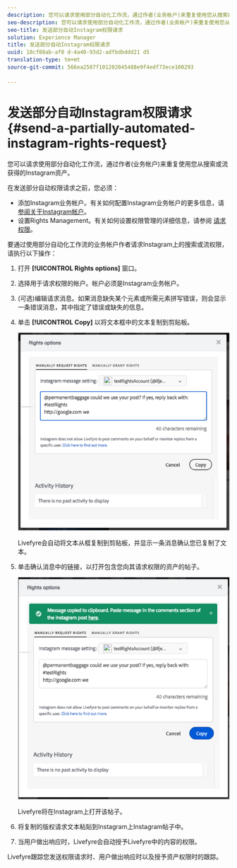 ```yaml
---
description: 您可以请求使用部分自动化工作流，通过作者(业务帐户)来重复使用您从搜索或流获得的Instagram资产。
seo-description: 您可以请求使用部分自动化工作流，通过作者(业务帐户)来重复使用您从搜索或流获得的Instagram资产。
seo-title: 发送部分自动Instagram权限请求
solution: Experience Manager
title: 发送部分自动Instagram权限请求
uuid: 18cf88ab-af0 d-4a40-93d2-adfbdbddd21 d5
translation-type: tm+mt
source-git-commit: 566ea2587f101202045488e9f4edf73ece100293

---
```



# 发送部分自动Instagram权限请求{#send-a-partially-automated-instagram-rights-request}

您可以请求使用部分自动化工作流，通过作者(业务帐户)来重复使用您从搜索或流获得的Instagram资产。

在发送部分自动权限请求之前，您必须：

* 添加Instagram业务帐户。有关如何配置Instagram业务帐户的更多信息，请 [参阅关于Instagram帐户](../c-users-creating-accounts-with-studio-access/t-configure-social-accout-instagram/c-about-instagram-accounts.md#c_about_instagram_accounts)。
* 设置Rights Management。有关如何设置权限管理的详细信息，请参阅 [请求权限](../c-how-requesting-rights-works/c-how-requesting-rights-works.md#c_how_requesting_rights_works)。

要通过使用部分自动化工作流的业务帐户作者请求Instagram上的搜索或流权限，请执行以下操作：

1. 打开 **[!UICONTROL Rights options]** 窗口。
1. 选择用于请求权限的帐户。帐户必须是Instagram业务帐户。
1. (可选)编辑请求消息。如果消息缺失某个元素或所需元素拼写错误，则会显示一条错误消息，其中指定了错误或缺失的信息。
1. 单击 **[!UICONTROL Copy]** 以将文本框中的文本复制到剪贴板。

   ![](assets/rr_insta_workaround1.png)

   Livefyre会自动将文本从框复制到剪贴板，并显示一条消息确认您已复制了文本。

1. 单击确认消息中的链接，以打开包含您向其请求权限的资产的帖子。

   ![](assets/rr_insta_workaround2.png)

   Livefyre将在Instagram上打开该帖子。

1. 将复制的版权请求文本粘贴到Instagram上Instagram帖子中。
1. 当用户做出响应时，Livefyre会自动授予Livefyre中的内容的权限。

Livefyre跟踪您发送权限请求时、用户做出响应时以及授予资产权限时的跟踪。
